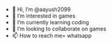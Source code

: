 - 👋 Hi, I’m @aayush2099
- 👀 I’m interested in games
- 🌱 I’m currently learning coding
- 💞️ I’m looking to collaborate on games
- 📫 How to reach me= whatsapp

<!---
aayush2099/aayush2099 is a ✨ special ✨ repository because its `README.md` (this file) appears on your GitHub profile.
You can click the Preview link to take a look at your changes.
--->
